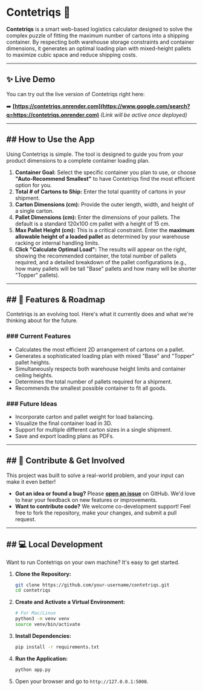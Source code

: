 # Contetriqs 🧩

**Contetriqs** is a smart web-based logistics calculator designed to solve the complex puzzle of fitting the maximum number of cartons into a shipping container. By respecting both warehouse storage constraints and container dimensions, it generates an optimal loading plan with mixed-height pallets to maximize cubic space and reduce shipping costs.

-----

## ✨ Live Demo

You can try out the live version of Contetriqs right here:

➡️ **[https://contetriqs.onrender.com](https://www.google.com/search?q=https://contetriqs.onrender.com)** *(Link will be active once deployed)*

-----

## \#\# How to Use the App

Using Contetriqs is simple. The tool is designed to guide you from your product dimensions to a complete container loading plan.

1.  **Container Goal:** Select the specific container you plan to use, or choose **"Auto-Recommend Smallest"** to have Contetriqs find the most efficient option for you.
2.  **Total \# of Cartons to Ship:** Enter the total quantity of cartons in your shipment.
3.  **Carton Dimensions (cm):** Provide the outer length, width, and height of a single carton.
4.  **Pallet Dimensions (cm):** Enter the dimensions of your pallets. The default is a standard 120x100 cm pallet with a height of 15 cm.
5.  **Max Pallet Height (cm):** This is a critical constraint. Enter the **maximum allowable height of a loaded pallet** as determined by your warehouse racking or internal handling limits.
6.  **Click "Calculate Optimal Load":** The results will appear on the right, showing the recommended container, the total number of pallets required, and a detailed breakdown of the pallet configurations (e.g., how many pallets will be tall "Base" pallets and how many will be shorter "Topper" pallets).

-----

## \#\# 🚀 Features & Roadmap

Contetriqs is an evolving tool. Here's what it currently does and what we're thinking about for the future.

### \#\#\# Current Features

  * Calculates the most efficient 2D arrangement of cartons on a pallet.
  * Generates a sophisticated loading plan with mixed "Base" and "Topper" pallet heights.
  * Simultaneously respects both warehouse height limits and container ceiling heights.
  * Determines the total number of pallets required for a shipment.
  * Recommends the smallest possible container to fit all goods.

### \#\#\# Future Ideas

  * Incorporate carton and pallet weight for load balancing.
  * Visualize the final container load in 3D.
  * Support for multiple different carton sizes in a single shipment.
  * Save and export loading plans as PDFs.

-----

## \#\# 🤝 Contribute & Get Involved

This project was built to solve a real-world problem, and your input can make it even better\!

  * **Got an idea or found a bug?** Please [**open an issue**](https://www.google.com/search?q=https://github.com/your-username/contetriqs/issues) on GitHub. We'd love to hear your feedback on new features or improvements.
  * **Want to contribute code?** We welcome co-development support\! Feel free to fork the repository, make your changes, and submit a pull request.

-----

## \#\# 💻 Local Development

Want to run Contetriqs on your own machine? It's easy to get started.

1.  **Clone the Repository:**
    ```bash
    git clone https://github.com/your-username/contetriqs.git
    cd contetriqs
    ```
2.  **Create and Activate a Virtual Environment:**
    ```bash
    # For Mac/Linux
    python3 -m venv venv
    source venv/bin/activate
    ```
3.  **Install Dependencies:**
    ```bash
    pip install -r requirements.txt
    ```
4.  **Run the Application:**
    ```bash
    python app.py
    ```
5.  Open your browser and go to `http://127.0.0.1:5000`.
